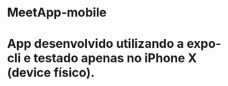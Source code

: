 # MeetApp-mobile

# App desenvolvido utilizando a expo-cli e testado apenas no iPhone X (device físico).
